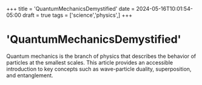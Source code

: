 +++
title = 'QuantumMechanicsDemystified'
date = 2024-05-16T10:01:54-05:00
draft = true
tags = ['science','physics',]
+++


 
 # 'QuantumMechanicsDemystified'

Quantum mechanics is the branch of physics that describes the behavior of particles at the smallest scales. This article provides an accessible introduction to key concepts such as wave-particle duality, superposition, and entanglement.